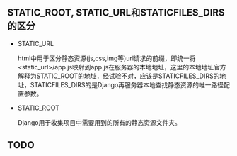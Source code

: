 ## STATIC_ROOT, STATIC_URL和STATICFILES_DIRS的区分

- STATIC_URL

    html中用于区分静态资源(js,css,img等)url请求的前缀，即统一将<static_url>/app.js映射到app.js在服务器的本地地址，这里的本地地址官方解释为STATIC_ROOT的地址，经试验不对，应该是STATICFILES_DIRS的地址，STATICFILES_DIRS的是Django再服务器本地查找静态资源的唯一路径配置参数。

- STATIC_ROOT

    Django用于收集项目中需要用到的所有的静态资源文件夹。

## TODO